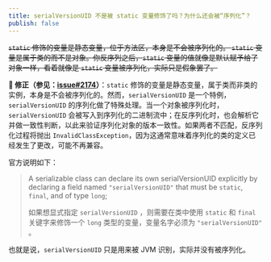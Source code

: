 ```yaml
---
title: serialVersionUID 不是被 static 变量修饰了吗？为什么还会被“序列化”？
publish: false
---
```


~~`static` 修饰的变量是静态变量，位于方法区，本身是不会被序列化的。 `static` 变量是属于类的而不是对象。你反序列之后，`static` 变量的值就像是默认赋予给了对象一样，看着就像是 `static` 变量被序列化，实际只是假象罢了。~~

**🐛 修正（参见：[issue#2174](https://github.com/Snailclimb/JavaGuide/issues/2174)）**：`static` 修饰的变量是静态变量，属于类而非类的实例，本身是不会被序列化的。然而，`serialVersionUID` 是一个特例，`serialVersionUID` 的序列化做了特殊处理。当一个对象被序列化时，`serialVersionUID` 会被写入到序列化的二进制流中；在反序列化时，也会解析它并做一致性判断，以此来验证序列化对象的版本一致性。如果两者不匹配，反序列化过程将抛出 `InvalidClassException`，因为这通常意味着序列化的类的定义已经发生了更改，可能不再兼容。

官方说明如下：

> A serializable class can declare its own serialVersionUID explicitly by declaring a field named `"serialVersionUID"` that must be `static`, `final`, and of type `long`;
>
> 如果想显式指定 `serialVersionUID` ，则需要在类中使用 `static` 和 `final` 关键字来修饰一个 `long` 类型的变量，变量名字必须为 `"serialVersionUID"` 。

也就是说，`serialVersionUID` 只是用来被 JVM 识别，实际并没有被序列化。
